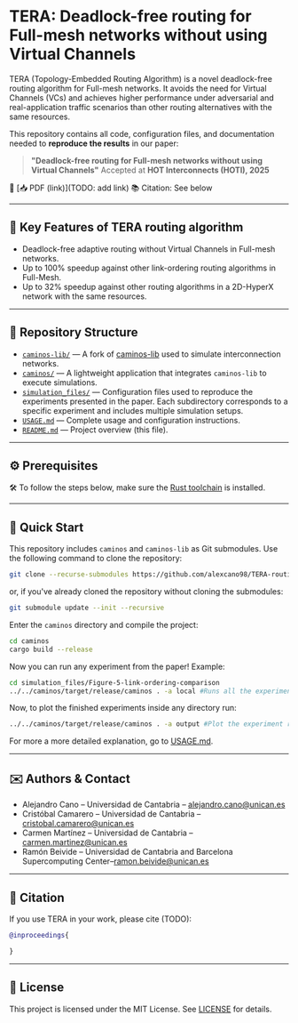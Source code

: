 # TERA: Deadlock-free routing for Full-mesh networks without using Virtual Channels

TERA (Topology-Embedded Routing Algorithm) is a novel deadlock-free routing algorithm for Full-mesh networks. It avoids the need for Virtual Channels (VCs) and achieves higher performance under adversarial and real-application traffic scenarios than other routing alternatives with the same resources.

This repository contains all code, configuration files, and documentation needed to **reproduce the results** in our paper:

> **"Deadlock-free routing for Full-mesh networks without using Virtual Channels"**
> Accepted at **HOT Interconnects (HOTI), 2025**

📄 [📥 PDF (link)](TODO: add link)
📚 Citation: See below

---
## 🚀 Key Features of TERA routing algorithm

* Deadlock-free adaptive routing without Virtual Channels in Full-mesh networks.
* Up to 100% speedup against other link-ordering routing algorithms in Full-Mesh.
* Up to 32% speedup against other routing algorithms in a 2D-HyperX network with the same resources.
---

## 📁 Repository Structure

* [`caminos-lib/`](./caminos-lib) — A fork of [caminos-lib](https://github.com/nakacristo/caminos-lib) used to simulate interconnection networks.
* [`caminos/`](./caminos) — A lightweight application that integrates `caminos-lib` to execute simulations.
* [`simulation_files/`](./simulation_files) — Configuration files used to reproduce the experiments presented in the paper. Each subdirectory corresponds to a specific experiment and includes multiple simulation setups.
* [`USAGE.md`](./USAGE.md) — Complete usage and configuration instructions.
* [`README.md`](./README.md) — Project overview (this file).


---

## ⚙️ Prerequisites

🛠️ To follow the steps below, make sure the [Rust toolchain](https://www.rust-lang.org/tools/install) is installed.

---

## 🧪 Quick Start

This repository includes `caminos` and `caminos-lib` as Git submodules.
Use the following command to clone the repository:

```bash
git clone --recurse-submodules https://github.com/alexcano98/TERA-routing-HOTI-2025-reproducibility.git
````
or, if you've already cloned the repository without cloning the submodules:

```bash
git submodule update --init --recursive
````

Enter the `caminos` directory and compile the project:
````bash
cd caminos
cargo build --release
````
Now you can run any experiment from the paper! Example:
````bash
cd simulation_files/Figure-5-link-ordering-comparison
../../caminos/target/release/caminos . -a local #Runs all the experiments from the directory defined in the main.cfg.
````
Now, to plot the finished experiments inside any directory run:
````bash
../../caminos/target/release/caminos . -a output #Plot the experiment results following the main.od.
````

For more a more detailed explanation, go to [USAGE.md](USAGE.md).

---


## ✉️ Authors & Contact

* Alejandro Cano – Universidad de Cantabria – [alejandro.cano@unican.es](mailto:alejandro.cano@unican.es)
* Cristóbal Camarero – Universidad de Cantabria –[cristobal.camarero@unican.es](mailto:cristobal.camarero@unican.es)
* Carmen Martínez – Universidad de Cantabria –[carmen.martinez@unican.es](mailto:cristobal.camarero@unican.es)
* Ramón Beivide – Universidad de Cantabria and Barcelona Supercomputing Center–[ramon.beivide@unican.es](mailto:ramon.beivide@unican.es)

---

## 📄 Citation

If you use TERA in your work, please cite (TODO):

```bibtex
@inproceedings{

}
```

---

## 📜 License

This project is licensed under the MIT License. See [LICENSE](LICENSE.md) for details.
